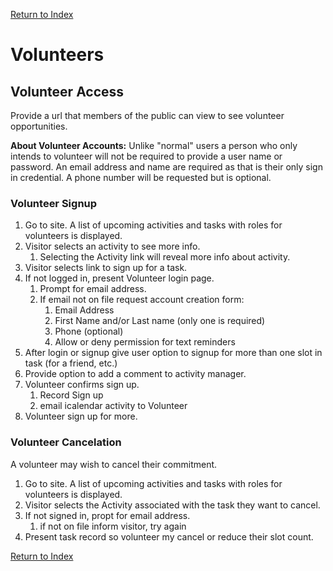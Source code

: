 [Return to Index](/docs/use_case.md)

# Volunteers

## Volunteer Access

Provide a url that members of the public can view to see volunteer opportunities.

**About Volunteer Accounts:** Unlike "normal" users a person who only intends to volunteer will not be
required to provide a user name or password. An email address and name are required as that is their only 
sign in credential. A phone number will be requested but is optional.

### Volunteer Signup

1. Go to site. A list of upcoming activities and tasks with roles for volunteers is displayed.
2. Visitor selects an activity to see more info.
    1. Selecting the Activity link will reveal more info about activity.
3. Visitor selects link to sign up for a task.
4. If not logged in, present Volunteer login page.
    1. Prompt for email address.
    2. If email not on file request account creation form:
        1. Email Address
        2. First Name and/or Last name (only one is required)
        3. Phone (optional)
        4. Allow or deny permission for text reminders
5. After login or signup give user option to signup for more than one slot in task (for a friend, etc.)
6. Provide option to add a comment to activity manager.
7. Volunteer confirms sign up.
    1. Record Sign up
    2. email icalendar activity to Volunteer
8. Volunteer sign up for more.

### Volunteer Cancelation

A volunteer may wish to cancel their commitment.

1. Go to site. A list of upcoming activities and tasks with roles for volunteers is displayed.
2. Visitor selects the Activity associated with the task they want to cancel.
3. If not signed in, propt for email address.
    1. if not on file inform visitor, try again
4. Present task record so volunteer my cancel or reduce their slot count.

[Return to Index](/docs/use_case.md)
